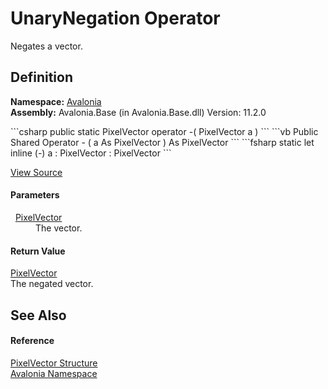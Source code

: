 # UnaryNegation Operator


Negates a vector.



## Definition
**Namespace:** <a href="N_Avalonia">Avalonia</a>  
**Assembly:** Avalonia.Base (in Avalonia.Base.dll) Version: 11.2.0

<Tabs groupId="api-code-preview">
<TabItem value="csharp" label="C#">
```csharp
public static PixelVector operator -(
	PixelVector a
)
```
</TabItem>
<TabItem value="vb" label="VB">
```vb
Public Shared Operator - ( 
	a As PixelVector
) As PixelVector
```
</TabItem>
<TabItem value="fsharp" label="F#">
```fsharp
static let inline (-)
        a : PixelVector  : PixelVector
```
</TabItem>
</Tabs>



<a href="https://github.com/AvaloniaUI/Avalonia/tree/master/src/Avalonia.Base/PixelVector.cs#L97" title="View the source code">View Source</a>



#### Parameters
<dl><dt>  <a href="T_Avalonia_PixelVector">PixelVector</a></dt><dd>The vector.</dd></dl>

#### Return Value
<a href="T_Avalonia_PixelVector">PixelVector</a>  
The negated vector.

## See Also


#### Reference
<a href="T_Avalonia_PixelVector">PixelVector Structure</a>  
<a href="N_Avalonia">Avalonia Namespace</a>  

